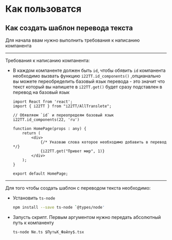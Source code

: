 # Как пользоватся

## Как создать шаблон перевода текста

Для начала ввам нужно выполнить требования к написанию компанента

---

Требования к написанию компанента:

- В каждом компаненте должен быть `id`, чтобы обявить `id` компанента необходимо вызвать функцию `i22TT.id_components()`
  ,опцианально вы можете переобределить базовый язык перевода - это значит что текст который вы напишете в `i22TT.get()`
  будет сразу подставлен в перевод на базовый язык

  ```tsx
  import React from 'react';
  import { i22TT } from "i22TT/AllTranslete";
  
  // Обявляем `id` и переопредеям базовый язык
  i22TT.id_components(22, 'ru')
  
  function HomePage(props : any) {
      return (
          <div>
              {/* Указваю слова которое необходимо добавить в перевод */}
              {i22TT.get("Привет мир", 1)}
          </div>
      );
  }
  
  export default HomePage;
  ```

---

Для того чтобы создать шаблон с переводом текста необходимо:

- Установить `ts-node`
  ```bash
  npm install --save ts-node `@types/node'
  ```

- Запусть скрипт. Первым аргументом нужно передать абсолютный путь к компаненту
  ```bash
  ts-node Ne.ts $ПутьК_Файлу$.tsx
  ```